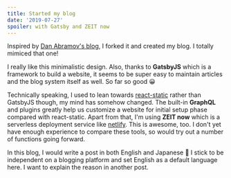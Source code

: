 ```yaml
---
title: Started my blog
date: '2019-07-27'
spoiler: with Gatsby and ZEIT now
---
```


Inspired by [Dan Abramov's blog](https://overreacted.io), I forked it and created my blog. I totally mimiced that one!

I really like this minimalistic design. Also, thanks to **GatsbyJS** which is a framework to build a website, it seems to be super easy to maintain articles and the blog system itself as well. So far so good 😀

Technically speaking, I used to lean towards [react-static](https://github.com/react-static/react-static) rather than GatsbyJS though, my mind has somehow changed. The built-in **GraphQL** and plugins greatly help us customize a website for initial setup phase compared with react-static. Apart from that, I'm using **ZEIT now** which is a serverless deployment service like [netlify](https://www.netlify.com). This is awesome, too. I don't yet have enough experience to compare these tools, so would try out a number of functions going forward.

In this blog, I would write a post in both English and Japanese 💪 I stick to be independent on a blogging platform and set English as a default language here. I want to explain the reason in another post.

